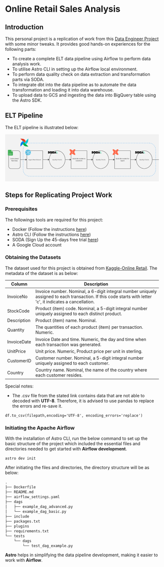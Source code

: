 # Online Retail Sales Analysis
## Introduction
This personal project is a replication of work from this [Data Engineer Project](https://www.youtube.com/watch?v=DzxtCxi4YaA) with some minor tweaks. It provides good hands-on experiences for the following parts:
- To create a complete ELT data pipeline using Airflow to perform data analysis work.
- To utilise Astro CLI in setting up the Airflow local environment.
- To perform data quality check on data extraction and transformation parts via SODA.
- To integrate dbt into the data pipeline as to automate the data transformation and loading it into data warehouse.
- To upload data to GCS and ingesting the data into BigQuery table using the Astro SDK.

## ELT Pipeline
The ELT pipeline is illustrated below:

![alt text](/images/pipeline.png)

## Steps for Replicating Project Work
### Prerequisites
The followings tools are required for this project:
- Docker (Follow the instructions [here](https://docs.docker.com/desktop/install/windows-install/))
- Astro CLI (Follow the instructions [here](https://docs.astronomer.io/astro/cli/install-cli))
- SODA (Sign Up the 45-days free trial [here](https://www.soda.io/))
- A Google Cloud account

### Obtaining the Datasets
The dataset used for this project is obtained from [Kaggle-Online Retail](https://www.kaggle.com/datasets/tunguz/online-retail). The metadata of the dataset is as below:

| Column | Description |
|---|---|
|InvoiceNo | Invoice number. Nominal, a 6-digit integral number uniquely assigned to each transaction. If this code starts with letter 'c', it indicates a cancellation.|
|StockCode| Product (item) code. Nominal, a 5-digit integral number uniquely assigned to each distinct product.|
|Description|Product (item) name. Nominal.|
|Quantity|The quantities of each product (item) per transaction. Numeric.|
|InvoiceDate|Invoice Date and time. Numeric, the day and time when each transaction was generated.|
|UnitPrice|Unit price. Numeric, Product price per unit in sterling.|
|CustomerID|Customer number. Nominal, a 5-digit integral number uniquely assigned to each customer.|
|Country|Country name. Nominal, the name of the country where each customer resides.|

Special notes:
- The .csv file from the stated link contains data that are not able to decoded with **UTF-8**. Therefore, it is advised to use pandas to replace the errors and re-save it.
```
df.to_csv(filepath,encoding='UTF-8', encoding_errors='replace')
```
### Initiating the Apache Airflow
With the installation of Astro CLI, run the below command to set up the basic structure of the project which included the essential files and directories needed to get started with **Airflow development**.
```
astro dev init
```

After initiating the files and directories, the directory structure will be as below:
```
.
├── Dockerfile
├── README.md
├── airflow_settings.yaml
├── dags
│   ├── example_dag_advanced.py
│   └── example_dag_basic.py
├── include
├── packages.txt
├── plugins
├── requirements.txt
└── tests
    └── dags
        └── test_dag_example.py
```
**Astro** helps in simplifying the data pipeline development, making it easier to work with **Airflow**.